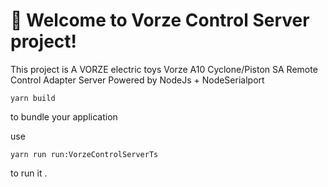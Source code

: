 # 🚀 Welcome to Vorze Control Server project!

This project is A VORZE electric toys Vorze A10 Cyclone/Piston SA Remote Control Adapter Server Powered by NodeJs + NodeSerialport

```
yarn build
```

to bundle your application

use

```
yarn run run:VorzeControlServerTs
```

to run it .
